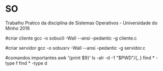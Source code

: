 # SO
Trabalho Pratico da disciplina de Sistemas Operativos - Universidade do Minho 2016

#criar cliente
gcc -o sobucli -Wall --ansi -pedantic -g cliente.c

#criar servidor
gcc -o sobusrv -Wall --ansi -pedantic -g servidor.c

#comandos importantes
	awk '{print $9}'
	ls -alr -d -1 "$PWD"/{*,.*}
	find * -type f
	find * -type d
